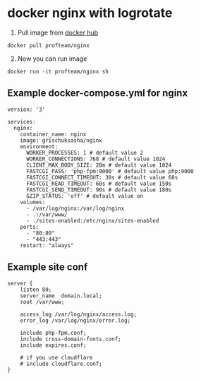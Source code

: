 # docker nginx with logrotate

1. Pull image from [docker hub](https://hub.docker.com/r/profteam/nginx)

`docker pull profteam/nginx`

2. Now you can run image

`docker run -it profteam/nginx sh`

## Example docker-compose.yml for nginx
```
version: '3'

services:
  nginx:
    container_name: nginx
    image: grischuksasha/nginx
    environment:
      WORKER_PROCESSES: 1 # default value 2
      WORKER_CONNECTIONS: 768 # default value 1024
      CLIENT_MAX_BODY_SIZE: 20m # default value 1024
      FASTCGI_PASS: 'php-fpm:9000' # default value php:9000
      FASTCGI_CONNECT_TIMEOUT: 30s # default value 60s
      FASTCGI_READ_TIMEOUT: 60s # default value 150s
      FASTCGI_SEND_TIMEOUT: 90s # default value 180s
      GZIP_STATUS: 'off' # default value on
    volumes:
      - /var/log/nginx:/var/log/nginx
      - .:/var/www/
      - ./sites-enabled:/etc/nginx/sites-enabled
    ports:
      - "80:80"
      - "443:443"
    restart: "always"
```
## Example site conf

```
server {
    listen 80;
    server_name  domain.local;
    root /var/www;

    access_log /var/log/nginx/access.log;
    error_log /var/log/nginx/error.log;

    include php-fpm.conf;
    include cross-domain-fonts.conf;
    include expires.conf;
    
    # if you use cloudflare
    # include cloudflare.conf;
}
```